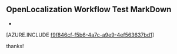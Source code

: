 ## OpenLocalization Workflow Test MarkDown
* 

[AZURE.INCLUDE [f9f846cf-f5b6-4a7c-a9e9-4ef563637bd1](calleeMd1.md)]

 
thanks!